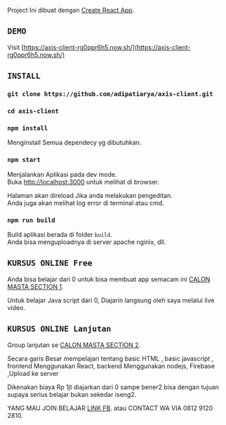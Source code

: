Project Ini dibuat dengan [Create React App](https://github.com/facebook/create-react-app).

## `DEMO`
Visit [https://axis-client-rg0ppr6h5.now.sh/](https://axis-client-rg0ppr6h5.now.sh/)

## `INSTALL`

### `git clone https://github.com/adipatiarya/axis-client.git`
###  `cd axis-client`

### `npm install`
Menginstall Semua dependecy yg dibutuhkan.

### `npm start`

Menjalankan Aplikasi pada dev mode.<br />
Buka [http://localhost:3000](http://localhost:3000) untuk  melihat di browser.

Halaman akan direload Jika anda melakukan pengeditan.<br />
Anda juga akan melihat log error di terminal atau cmd.

### `npm run build`

Build aplikasi berada di  folder `build`.<br />
Anda bisa menguploadnya di server apache nginix, dll.


## `KURSUS ONLINE Free`

Anda bisa belajar dari 0 untuk bisa membuat app semacam ini [CALON MASTA SECTION 1](https://web.facebook.com/groups/calonmasta.section01/).

Untuk belajar Java script dari 0, Diajarin langsung oleh saya melalui live video.

## `KURSUS ONLINE Lanjutan`

Group lanjutan se [CALON MASTA SECTION 2](https://web.facebook.com/groups/calonmasta.section01/).

Secara garis Besar mempelajari tentang basic HTML , basic javascript , frontend Menggunakan React, backend Menggunakan nodejs, Firebase ,Upload ke server

Dikenakan biaya Rp 1jt diajarkan dari 0 sampe bener2 bisa dengan tujuan supaya serius belajar bukan sekedar iseng2. 


YANG MAU JOIN BELAJAR [LINK FB](https://web.facebook.com/adipati.aarya).
atau CONTACT WA VIA 0812 9120 2810.


